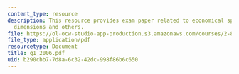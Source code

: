 ```yaml
---
content_type: resource
description: This resource provides exam paper related to economical spc, estimated
  dimensions and others.
file: https://ol-ocw-studio-app-production.s3.amazonaws.com/courses/2-830j-control-of-manufacturing-processes-sma-6303-spring-2008/b290cbb77d8a6c3242dc998f86b6c650_q1_2006.pdf
file_type: application/pdf
resourcetype: Document
title: q1_2006.pdf
uid: b290cbb7-7d8a-6c32-42dc-998f86b6c650
---
```

